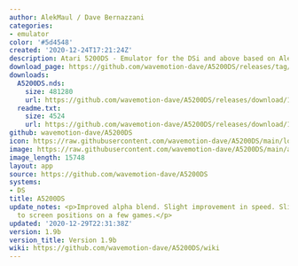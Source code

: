 ```yaml
---
author: AlekMaul / Dave Bernazzani
categories:
- emulator
color: '#5d4548'
created: '2020-12-24T17:21:24Z'
description: Atari 5200DS - Emulator for the DSi and above based on Alekmaul's work
download_page: https://github.com/wavemotion-dave/A5200DS/releases/tag/1.9b
downloads:
  A5200DS.nds:
    size: 481280
    url: https://github.com/wavemotion-dave/A5200DS/releases/download/1.9b/A5200DS.nds
  readme.txt:
    size: 4524
    url: https://github.com/wavemotion-dave/A5200DS/releases/download/1.9b/readme.txt
github: wavemotion-dave/A5200DS
icon: https://raw.githubusercontent.com/wavemotion-dave/A5200DS/main/logo.bmp
image: https://raw.githubusercontent.com/wavemotion-dave/A5200DS/main/arm9/gfx/bgTop.png
image_length: 15748
layout: app
source: https://github.com/wavemotion-dave/A5200DS
systems:
- DS
title: A5200DS
update_notes: <p>Improved alpha blend. Slight improvement in speed. Slight adjustments
  to screen positions on a few games.</p>
updated: '2020-12-29T22:31:38Z'
version: 1.9b
version_title: Version 1.9b
wiki: https://github.com/wavemotion-dave/A5200DS/wiki
---
```

